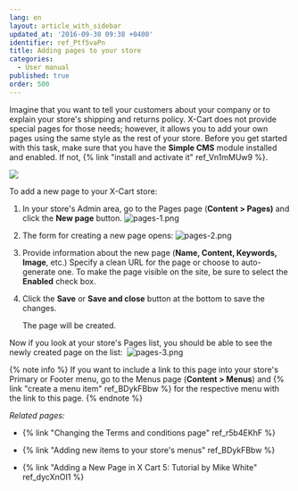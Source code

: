 ```yaml
---
lang: en
layout: article_with_sidebar
updated_at: '2016-09-30 09:38 +0400'
identifier: ref_Ptf5vaPn
title: Adding pages to your store
categories:
  - User manual
published: true
order: 500
---
```



Imagine that you want to tell your customers about your company or to explain your store's shipping and returns policy. X-Cart does not provide special pages for those needs; however, it allows you to add your own pages using the same style as the rest of your store. Before you get started with this task, make sure that you have the **Simple CMS** module installed and enabled. If not, {% link "install and activate it" ref_Vn1mMUw9 %}.

![]({{site.baseurl}}/attachments/6389804/7602616.png)

To add a new page to your X-Cart store:

1.  In your store's Admin area, go to the Pages page (**Content > Pages)** and click the **New page** button.
    ![pages-1.png]({{site.baseurl}}/attachments/ref_Ptf5vaPn/pages-1.png)

2.  The form for creating a new page opens:
    ![pages-2.png]({{site.baseurl}}/attachments/ref_Ptf5vaPn/pages-2.png)

3.  Provide information about the new page (**Name, Content, Keywords, Image**, etc.)
    Specify a clean URL for the page or choose to auto-generate one. To make the page visible on the site, be sure to select the **Enabled** check box.

4.  Click the **Save** or **Save and close** button at the bottom to save the changes.

    The page will be created.
    
Now if you look at your store's Pages list, you should be able to see the newly created page on the list: 
    ![pages-3.png]({{site.baseurl}}/attachments/ref_Ptf5vaPn/pages-3.png)

{% note info %}
If you want to include a link to this page into your store's Primary or Footer menu, go to the Menus page (**Content > Menus**) and {% link "create a menu item" ref_BDykFBbw %} for the respective menu with the link to this page.
{% endnote %}

_Related pages:_

*   {% link "Changing the Terms and conditions page" ref_r5b4EKhF %}
*   {% link "Adding new items to your store's menus" ref_BDykFBbw %}

*   {% link "Adding a New Page in X Cart 5: Tutorial by Mike White" ref_dycXnOI1 %}
